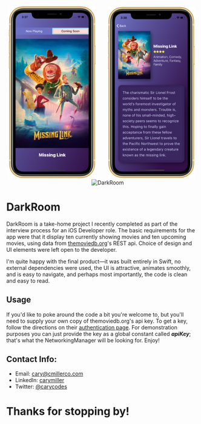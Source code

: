 <p align="center">
<img src="Images/DarkRoomMaster.png" width="230"  title="DarkRoom">&nbsp;&nbsp;&nbsp;&nbsp;&nbsp;&nbsp;&nbsp;&nbsp;<img src="Images/DarkRoomDetail.png" width="230" title="DarkRoom">&nbsp;&nbsp;&nbsp;&nbsp;&nbsp;&nbsp;&nbsp;&nbsp;<img src="Images/Darkroom-demo.gif" width="228" title="DarkRoom">
</p>

# DarkRoom

DarkRoom is a take-home project I recently completed as part of the interview process for an iOS Developer role. The basic requirements for the app were that it display ten currently showing movies and ten upcoming movies, using data from [themoviedb.org](https://www.themoviedb.org/)'s REST api. Choice of design and UI elements were left open to the developer.

I'm quite happy with the final product—it was built entirely in Swift, no external dependencies were used, the UI is attractive, animates smoothly, and is easy to navigate, and perhaps most importantly, the code is clean and easy to read.

## Usage

If you'd like to poke around the code a bit you're welcome to, but you'll need to supply your own copy of themoviedb.org's api key. To get a key, follow the directions on their [authentication page](https://developers.themoviedb.org/3/getting-started/authentication). For demonstration purposes you can just provide the key as a global constant called ***apiKey***; that's what the NetworkingManager will be looking for. Enjoy!

## Contact Info:
- Email: cary@cmillerco.com
- LinkedIn: [carymiller](https://www.linkedin.com/in/carymiller/)
- Twitter: [@carycodes](https://twitter.com/carycodes)

# Thanks for stopping by!
